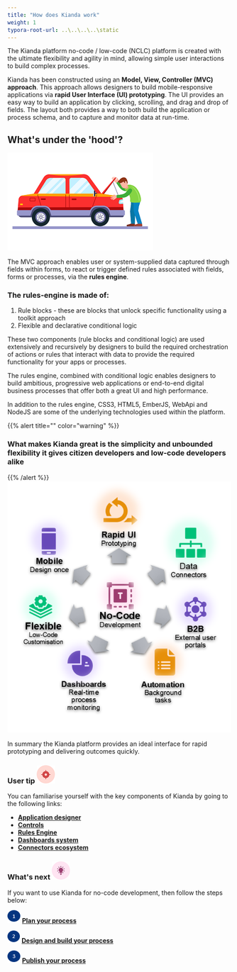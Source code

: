 ```yaml
---
title: "How does Kianda work"
weight: 1
typora-root-url: ..\..\..\..\static
---
```


The Kianda platform no-code / low-code (NCLC) platform is created with the ultimate flexibility and agility in mind, allowing simple user interactions to build complex processes.

Kianda has been constructed using an **Model, View, Controller (MVC) approach**. This approach allows designers to build mobile-responsive applications via **rapid User Interface (UI) prototyping**. The UI provides an easy way to build an application by clicking, scrolling, and drag and drop of fields. The layout both provides a way to both build the application or process schema, and to capture and monitor data at run-time.



## What's under the 'hood'?
![Man peering under the hood or bonnet of a car](/images/carhood.png)

The MVC approach enables user or system-supplied data captured through fields within forms, to react or trigger defined rules associated with fields, forms or processes, via the **rules engine**. 

### The **rules-engine** is made of:

1. Rule blocks - these are blocks that unlock specific functionality using a toolkit approach
2. Flexible and declarative conditional logic 

These two components (rule blocks and conditional logic) are used extensively and recursively by designers to build the required orchestration of actions or rules that interact with data to provide the required functionality for your apps or processes.

The rules engine, combined with conditional logic enables designers to build ambitious, progressive web applications or end-to-end digital business processes that offer both a great UI and high performance.

In addition to the rules engine, CSS3, HTML5, EmberJS, WebApi and NodeJS are some of the underlying technologies used within the platform.

{{% alert title="" color="warning" %}}
### What makes Kianda great is the simplicity and unbounded flexibility it gives citizen developers and low-code developers alike
{{% /alert %}}
![Chart of Kianda benefits](/images/chartgraphic.png)

In summary the Kianda platform provides an ideal interface for rapid prototyping and delivering outcomes quickly.



### User tip ![Target icon](/images/05.png) ###

You can familiarise yourself with the key components of Kianda by going to the following links:

- [**Application designer**](../create-first-process/design-and-build/add-forms/designer.md)
- [**Controls**](/docs/getting-started/create-first-process/design-and-build/add-controls-and-rules/)
- [**Rules Engine**](/docs/getting-started/create-first-process/plan-your-process/rules/)
- [**Dashboards system**](/docs/getting-started/create-first-process/publish-your-process/)
- [**Connectors ecosystem**](/docs/getting-started/create-first-process/design-and-build/connect-your-data/)



### What's next  ![Idea icon](/images/18.png) ###

If you want to use Kianda for no-code development, then follow the steps below:

![1](/images/one.png)  [**Plan your process**](/docs/getting-started/create-first-process/plan-your-process/) 

![2](/images/two.png)  [**Design and build your process**](/docs/getting-started/create-first-process/design-and-build/)

![3](/images/three.png)  [**Publish your process**](/docs/getting-started/create-first-process/publish-your-process/)








